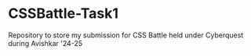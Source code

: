 # CSSBattle-Task1
Repository to store my submission for CSS Battle held under Cyberquest during Avishkar '24-25
